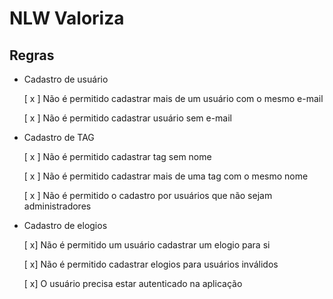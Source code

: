 # NLW Valoriza

## Regras

- Cadastro de usuário

  [ x ] Não é permitido cadastrar mais de um usuário com o mesmo e-mail

  [ x ] Não é permitido cadastrar usuário sem e-mail

- Cadastro de TAG

  [ x ] Não é permitido cadastrar tag sem nome

  [ x ] Não é permitido cadastrar mais de uma tag com o mesmo nome

  [ x ] Não é permitido o cadastro por usuários que não sejam administradores

- Cadastro de elogios

  [ x] Não é permitido um usuário cadastrar um elogio para si

  [ x] Não é permitido cadastrar elogios para usuários inválidos

  [ x] O usuário precisa estar autenticado na aplicação
